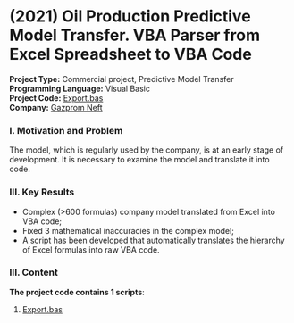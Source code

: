 #  (2021) Oil Production Predictive Model Transfer. VBA Parser from Excel Spreadsheet to VBA Code
**Project Type:** Commercial project, Predictive Model Transfer  
**Programming Language:** Visual Basic  
**Project Сode:**  [Export.bas](https://github.com/ResearchMachine/commercial-project-parcing-of-predictive-complex/blob/main/formula%20hierarchy%20export.bas)  
**Company:**  [Gazprom Neft](https://en.wikipedia.org/wiki/Gazprom_Neft)  




### I. Motivation and Problem
The model, which is regularly used by the company, is at an early stage of development. It is necessary to examine the model and translate it into code.


### III. Key Results 
* Complex (>600 formulas) company model translated from Excel into VBA code;
* Fixed 3 mathematical inaccuracies in the complex model;
* A script has been developed that automatically translates the hierarchy of Excel formulas into raw VBA code.

### III. Content

**The project code contains 1 scripts**:
1. [Export.bas](https://github.com/ResearchMachine/commercial-project-parcing-of-predictive-complex/blob/main/formula%20hierarchy%20export.bas)
